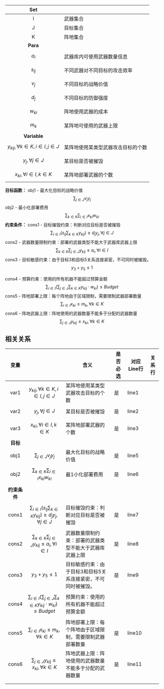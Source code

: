 
|                  **Set**                  |                   |
| :---------------------------------------: | ----------------- |
|                     I                     | 武器集合              |
|                     J                     | 目标集合              |
|                     K                     | 阵地集合              |
|                 **Para**                  |                   |
|                 $$a_{i}$$                 | 武器库内可使用武器数量信息     |
|                $$s_{ij}$$                 | 不同武器对不同目标的攻击效率    |
|                 $$v_{j}$$                 | 不同目标的战略价值         |
|                 $$d_{j}$$                 | 不同目标的防御强度         |
|                $$w_{ki}$$                 | 阵地使用武器的成本         |
|                 $$m_{k}$$                 | 某阵地可使用的武器上限       |
|               **Variable**                |                   |
| $$y_{kij},\forall k \in K,i\in I,j\in J$$ | 某阵地使用某类型武器攻击目标的个数 |
|         $$y_{j},\forall j \in J$$         | 某目标是否被摧毁          |
|    $$x_{ki},\forall i \in I,k \in K$$     | 某阵地部署武器的个数        |

**目标函数：**
obj1 - 最大化目标的战略价值
$$\sum_{j\in J}v_{j}y_{j}$$
obj2 - 最小化部署费用
$$\sum_{k\in K}\sum_{i\in I}x_{ki}w_{ki}$$
**约束条件：**
cons1 - 目标摧毁约束：判断对应目标是否被摧毁
$$\sum_{i\in I}(s_{ij}\sum_{k \in K}y_{kij})\ge d_{j}y_{j},\forall j\in J$$
cons2 - 武器数量限制约束：部署的武器类型不能大于武器库武器上限
$$\sum_{k\in K}\sum_{j \in J}y_{kij}\le a_{i},\forall i \in I$$
cons3 - 目标敏感约束：由于目标3和目标5关系连接紧密，不可同时被摧毁。
$$y_{3}+y_{5} \le 1$$

cons4 - 预算约束：使用的所有机器不能超过预算金额
$$\sum_{i\in I}(\sum_{j\in J}\sum_{k\in K}y_{kij}\cdot w_{ki})\le Budget$$
cons5 - 阵地部署上限：每个阵地由于区域限制，需要限制武器部署数量
$$\sum_{i\in I}x_{ki}\le m_{k},\forall k\in K$$
cons6 - 阵地武器上限：阵地使用的武器数量不能多于分配的武器数量
$$\sum_{j \in J}y_{kij}\le x_{ki},\forall k \in K$$


## **相关关系**

|  **变量**  |                                                                             | 含义                              | 是否必选 | 对应Line行 | 关系行 |
| :------: | :-------------------------------------------------------------------------- | ------------------------------- | ---- | ------- | --- |
|   var1   | $$y_{kij},\forall k \in K,i\in I,j\in J$$                                   | 某阵地使用某类型武器攻击目标的个数               | 是    | line1   |     |
|   var2   | $$y_{j},\forall j \in J$$                                                   | 某目标是否被摧毁                        | 是    | line2   |     |
|   var3   | $$x_{ki},\forall i \in I,k \in K$$                                          | 某阵地部署武器的个数                      | 是    | line3   |     |
|  **目标**  |                                                                             |                                 |      |         |     |
|   obj1   | $$\sum_{j\in J}v_{j}y_{j}$$                                                 | 最大化目标的战略价值                      | 是    | line5   |     |
|   obj2   | $$\sum_{k\in K}\sum_{i\in I}x_{ki}w_{ki}$$                                  | 最1小化部署费用                        | 是    | line6   |     |
| **约束条件** |                                                                             |                                 |      |         |     |
|  cons1   | $$\sum_{i\in I}(s_{ij}\sum_{k \in K}y_{kij})\ge d_{j}y_{j},\forall j\in J$$ | 目标摧毁约束：判断对应目标是否被摧毁              | 是    | line7   |     |
|  cons2   | $$\sum_{k\in K}\sum_{j \in J}y_{kij}\le a_{i},\forall i \in I$$             | 武器数量限制约束：部署的武器类型不能大于武器库武器上限     | 是    | line8   |     |
|  cons3   | $$y_{3}+y_{5} \le 1$$                                                       | 目标敏感约束：由于目标3和目标5关系连接紧密，不可同时被摧毁。 | 是    | line9   |     |
|  cons4   | $$\sum_{i\in I}(\sum_{j\in J}\sum_{k\in K}y_{kij}\cdot w_{ki})\le Budget$$  | 预算约束：使用的所有机器不能超过预算金额            |      |         |     |
|  cons5   | $$\sum_{i\in I}x_{ki}\le m_{k},\forall k\in K$$                             | 阵地部署上限：每个阵地由于区域限制，需要限制武器部署数量    | 是    | line10  |     |
|  cons6   | $$\sum_{j \in J}y_{kij}\le x_{ki},\forall k \in K$$                         | 阵地武器上限：阵地使用的武器数量不能多于分配的武器数量     | 是    | line11  |     |
|          |                                                                             |                                 |      |         |     |
|          |                                                                             |                                 |      |         |     |
